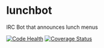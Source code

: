 # lunchbot
IRC Bot that announces lunch menus

[![Code Health](https://landscape.io/github/mekstrem/lunchbot/master/landscape.svg?style=flat)](https://landscape.io/github/mekstrem/lunchbot/master) [![Coverage Status](https://coveralls.io/repos/mekstrem/lunchbot/badge.svg?branch=master&service=github)](https://coveralls.io/github/mekstrem/lunchbot?branch=master)
